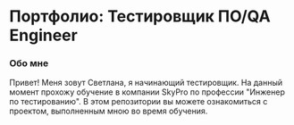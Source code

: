 
# Портфолио: Тестировщик ПО/QA Engineer  

### Обо мне  
  
  Привет! Меня зовут Светлана, я начинающий тестировщик. На данный момент прохожу обучение в компании SkyPro по профессии "Инженер по тестированию". 
В этом репозитории вы можете ознакомиться с проектом, выполненным мною во время обучения.  

  



